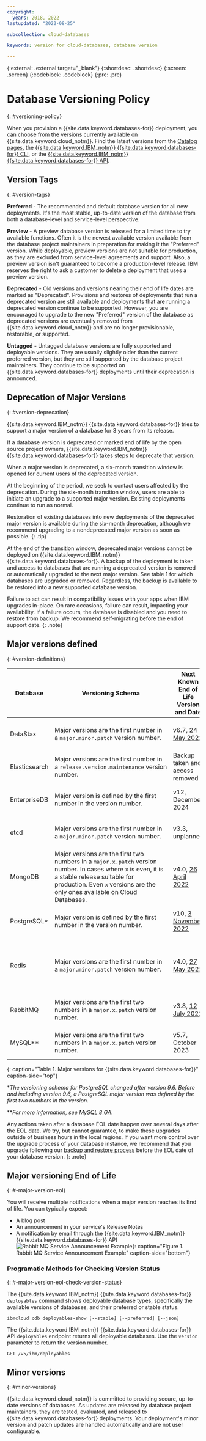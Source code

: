 ```yaml
---
copyright:
  years: 2018, 2022
lastupdated: "2022-08-25"

subcollection: cloud-databases

keywords: version for cloud-databases, database version

---
```


{:external: .external target="_blank"}
{:shortdesc: .shortdesc}
{:screen: .screen}
{:codeblock: .codeblock}
{:pre: .pre}


# Database Versioning Policy
{: #versioning-policy}

When you provision a {{site.data.keyword.databases-for}} deployment, you can choose from the versions currently available on {{site.data.keyword.cloud_notm}}. Find the latest versions from the [Catalog pages](https://cloud.ibm.com/catalog?category=databases), the [{{site.data.keyword.IBM_notm}} {{site.data.keyword.databases-for}} CLI](/docs/databases-cli-plugin?topic=databases-cli-plugin-cdb-reference#deployables-show), or the [{{site.data.keyword.IBM_notm}} {{site.data.keyword.databases-for}} API](https://cloud.ibm.com/apidocs/cloud-databases-api#get-all-deployable-databases).

## Version Tags
{: #version-tags}

**Preferred** - The recommended and default database version for all new deployments. It's the most stable, up-to-date version of the database from both a database-level and service-level perspective.

**Preview** - A preview database version is released for a limited time to try available functions. Often it is the newest available version available from the database project maintainers in preparation for making it the "Preferred" version. While deployable, preview versions are not suitable for production, as they are excluded from service-level agreements and support. Also, a preview version isn't guaranteed to become a production-level release. IBM reserves the right to ask a customer to delete a deployment that uses a preview version.

**Deprecated** - Old versions and versions nearing their end of life dates are marked as "Deprecated". Provisions and restores of deployments that run a deprecated version are still available and deployments that are running a deprecated version continue to be supported. However, you are encouraged to upgrade to the new "Preferred" version of the database as deprecated versions are eventually removed from {{site.data.keyword.cloud_notm}} and are no longer provisionable, restorable, or supported. 

**Untagged** - Untagged database versions are fully supported and deployable versions. They are usually slightly older than the current preferred version, but they are still supported by the database project maintainers. They continue to be supported on {{site.data.keyword.databases-for}} deployments until their deprecation is announced.

## Deprecation of Major Versions
{: #version-deprecation}

{{site.data.keyword.IBM_notm}} {{site.data.keyword.databases-for}} tries to support a major version of a database for 3 years from its release. 

If a database version is deprecated or marked end of life by the open source project owners, {{site.data.keyword.IBM_notm}} {{site.data.keyword.databases-for}} takes steps to deprecate that version.

When a major version is deprecated, a six-month transition window is opened for current users of the deprecated version.

At the beginning of the period, we seek to contact users affected by the deprecation. During the six-month transition window, users are able to initiate an upgrade to a supported major version. Existing deployments continue to run as normal.

Restoration of existing databases into new deployments of the deprecated major version is available during the six-month deprecation, although we recommend upgrading to a nondeprecated major version as soon as possible.
{: .tip}

At the end of the transition window, deprecated major versions cannot be deployed on {{site.data.keyword.IBM_notm}} {{site.data.keyword.databases-for}}. A backup of the deployment is taken and access to databases that are running a deprecated version is removed or automatically upgraded to the next major version. See table 1 for which databases are upgraded or removed. Regardless, the backup is available to be restored into a new supported database version.

Failure to act can result in compatibility issues with your apps when IBM upgrades in-place. On rare occasions, failure can result, impacting your availability. If a failure occurs, the database is disabled and you need to restore from backup. We recommend self-migrating before the end of support date.
{: .note}

## Major versions defined
{: #version-definitions}

| Database | Versioning Schema | Next Known End of Life Version and Date | End of Life procedure |
| --------- | --------- | --------- | --------- |
| DataStax | Major versions are the first number in a `major.minor.patch` version number. | v6.7, [24 May 2022](https://www.ibm.com/cloud/blog/announcements/databases-for-datastax-6-7-end-of-life-in-may-2022) | Backup taken and access removed |  
| Elasticsearch | Major versions are the first number in a `release.version.maintenance` version number.| Backup taken and access removed |  
| EnterpriseDB | Major version is defined by the first number in the version number. | v12, December 2024 | Backup taken and access removed |  
| etcd | Major versions are the first number in a `major.minor.patch` version number. | v3.3, unplanned | Backup taken and access removed |  
| MongoDB | Major versions are the first two numbers in a `major.x.patch` version number. In cases where `x` is even, it is a stable release suitable for production. Even `x` versions are the only ones available on Cloud Databases. | v4.0, [26 April 2022](https://www.ibm.com/cloud/blog/announcements/databases-for-mongodb-40-end-of-life-in-april-2022) | Automatically upgraded in place to next Major version |
| PostgreSQL* | Major version is defined by the first number in the version number. | v10, [3 November 2022](https://www.ibm.com/cloud/blog/announcements/ibm-cloud-databases-for-postgresql-10-end-of-life-in-november-2022)| Backup taken and access removed |  
| Redis | Major versions are the first number in a `major.minor.patch` version number. | v4.0, [27 May 2022](https://www.ibm.com/cloud/blog/announcements/ibm-cloud-databases-for-redis-4-end-of-life-in-march-2022) | Automatically upgraded in place to next Major version only for Redis 4 to Redis 5 |  
| RabbitMQ | Major versions are the first two numbers in a `major.x.patch` version number. | v3.8, [12 July 2022](https://www.ibm.com/cloud/blog/announcements/messages-for-rabbitmq-38-end-of-life-in-july-2022) | Backup taken and access removed |  
| MySQL** | Major versions are the first two numbers in a `major.x.patch` version number. | v5.7, October 2023 | Backup taken and access removed |  
{: caption="Table 1. Major versions for {{site.data.keyword.databases-for}}" caption-side="top"}

**The versioning schema for PostgreSQL changed after version 9.6. Before and including version 9.6, a PostgreSQL major version was defined by the first two numbers in the version.*

***For more information, see [MySQL 8 GA](/docs/databases-for-mysql?topic=databases-for-mysql-mysql8-ga).*

Any actions taken after a database EOL date happen over several days after the EOL date. We try, but cannot guarantee, to make these upgrades outside of business hours in the local regions. If you want more control over the upgrade process of your database instance, we recommend that you upgrade following our [backup and restore process](/docs/cloud-databases?topic=cloud-databases-dashboard-backups) before the EOL date of your database version.
{: .note}

## Major versioning End of Life
{: #-major-version-eol}

You will receive multiple notifications when a major version reaches its End of life. You can typically expect:
* A blog post
* An announcement in your service's Release Notes
* A notification by email through the {{site.data.keyword.IBM_notm}} {{site.data.keyword.databases-for}} API
   ![Rabbit MQ Service Announcement Example](images/api-announce.png){: caption="Figure 1. Rabbit MQ Service Announcement Example" caption-side="bottom"}

### Programatic Methods for Checking Version Status
{: #-major-version-eol-check-version-status}

The {{site.data.keyword.IBM_notm}} {{site.data.keyword.databases-for}} `deployables` command shows deployable database types, specifically the available versions of databases, and their preferred or stable status.
```shell
ibmcloud cdb deployables-show [--stable] [--preferred] [--json]
```

The {{site.data.keyword.IBM_notm}} {{site.data.keyword.databases-for}} API `deployables` endpoint returns all deployable databases. Use the `version` parameter to return the version number.
```text
GET /v5/ibm/deployables
```

## Minor versions
{: #minor-versions}

{{site.data.keyword.cloud_notm}} is committed to providing secure, up-to-date versions of databases. As updates are released by database project maintainers, they are tested, evaluated, and released to {{site.data.keyword.databases-for}} deployments. Your deployment's minor version and patch updates are handled automatically and are not user configurable. 
